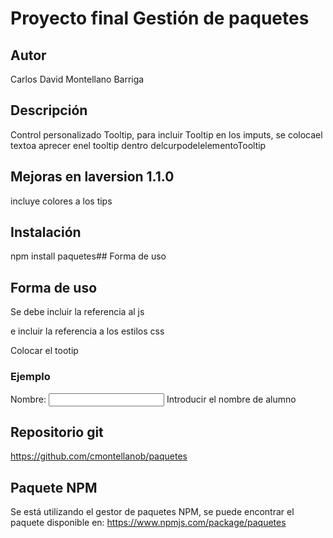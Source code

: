 # Proyecto final Gestión de paquetes
## Autor
Carlos David Montellano Barriga
## Descripción
Control personalizado Tooltip, para incluir Tooltip en los imputs,
se colocael textoa aprecer enel tooltip dentro delcurpodelelementoTooltip

## Mejoras en laversion 1.1.0
incluye colores a los tips

## Instalación
npm install paquetes## Forma de uso 

## Forma de uso

Se debe incluir la referencia al js

<script type="text/javascript"
src="node_modules/paquetes/lib/index.js"></script>
e incluir la referencia a los estilos css

<link rel="stylesheet" type="text/css" href="node_modules/paquetes/lib/tooltip.css">
Colocar el tootip 

### Ejemplo
 <label for="name">Nombre:</label>
<input id="name" aria-describedby="tp1" />
    <howto-tooltip id="tp1">Introducir el nombre de alumno</howto-tooltip>

## Repositorio git
https://github.com/cmontellanob/paquetes

## Paquete NPM
Se está utilizando el gestor de paquetes NPM, se puede encontrar el paquete disponible en:
https://www.npmjs.com/package/paquetes
